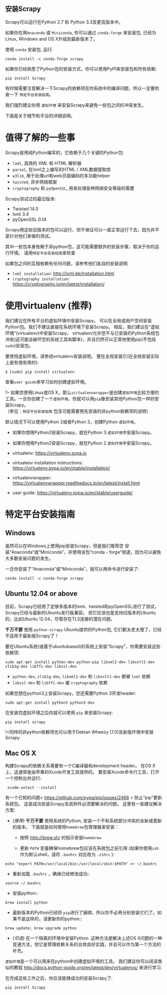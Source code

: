## 安装Scrapy

Scrapy可以运行在Python 2.7 和 Python 3.3及更高版本中。


如果你在用`Anaconda` 或 `Miniconda`, 你可以通过 `conda-forge` 来安装包, 已经为 Linux, Windows and OS X升级到最新版本了。

使用 ``conda`` 安装包, 运行

```
conda install -c conda-forge scrapy
```

如果你已经熟悉了Python包的安装方式，你可以使用PyPI来安装包和所有依赖:

```
pip install Scrapy
```

有时候需要注意解决一下Scrapy的依赖项在你系统中的编译问题，所以一定要检查一下 `特定平台安装指南`。

我们强烈建议你用 `虚拟环境` 来安装Scrapy来避免一些包之间的冲突发生。

下面是关于细节和平台的详细说明。

# 值得了解的一些事

Scrapy是用纯Python编写的，它依赖于几个关键的Python包:

* `lxml`, 高效的 XML 和 HTML 解析器
* `parsel`, 在lxml之上编写的HTML / XML数据提取库
* `w3lib`, 用于处理url和web页面编码的多功能helper
* `twisted`, 异步网络框架
* `cryptography` 和 `pyOpenSSL`, 用来处理各种网络安全等级的需要

Scrapy测试过的最旧版本:

* Twisted 14.0
* lxml 3.4
* pyOpenSSL 0.14

Scrapy用这些旧版本的包可以运行，但不保证可以一直正常运行下去，因为并不是针对他们来做的测试。

其中一些包本身依赖于非python包，这可能需要额外的安装步骤，取决于你的运行环境。
请用`特定平台安装指南`来检查

如果包之间的互相依赖有任何问题，请参考他们各自的安装说明:

* `lxml installation`: http://lxml.de/installation.html
* `cryptography installation`: https://cryptography.io/en/latest/installation/

# 使用virtualenv (推荐)

我们建议在所有平台的虚拟环境中安装Scrapy。
可以在全局或用户空间安装Python包。我们不建议直接在系统环境下安装Scrapy。
相反，我们建议在“虚拟环境”(virtualenv)中安装Scrapy。
virtualenv允许您不与已安装的Python系统包冲突(这可能会破坏您的系统工具和脚本)，并且仍然可以正常地使用pip(不包括 ``sudo``)安装包。

要使用虚拟环境，请参阅virtualenv安装说明。
要在全局安装它(在全局安装实际上是有很有用的):

```
$ [sudo] pip install virtualenv
```

查看`user guide`来学习如何创建虚拟环境。

!> 如果您使用Linux或OS X，那么`virtualenvwrapper`是创建`虚拟环境`比较方便的工具。一旦你创建了一个`虚拟环境`，你就可以用`pip`像安装其他Python包一样的安装Scrapy。  
（参见：`特定平台安装指南` 包含可能需要预先安装的非python依赖项的说明）

默认情况下可以使用Python 2或者Python 3，创建Python `虚拟环境`。

* 如果你想用Python3安装Scrapy，就在Python 3 `虚拟环境`中安装Scrapy。
* 如果你想用Python2安装Scrapy，就在Python 2 `虚拟环境`中安装Scrapy。  


* virtualenv: https://virtualenv.pypa.io
* virtualenv installation instructions: https://virtualenv.pypa.io/en/stable/installation/
* virtualenvwrapper: https://virtualenvwrapper.readthedocs.io/en/latest/install.html
* user guide: https://virtualenv.pypa.io/en/stable/userguide/  

# 特定平台安装指南  

## Windows

虽然可以在Windows上使用pip安装Scrapy，但是我们推荐您
安装“Anaconda”或“Miniconda”，并使用该包“conda - forge”频道，因为可以避免大多数安装问题的发生。

一旦你安装了“Anaconda”或“Miniconda”，就可以用命令进行安装了:

```
conda install -c conda-forge scrapy
```

## Ubuntu 12.04 or above

目前，Scrapy已经用了足够多版本的lxml、twisted和pyOpenSSL进行了测试，Scrapy已经与最新的Ubuntu发行版兼容。
但它应该也是支持旧版本的Ubuntu的，比如Ubuntu 12.04，尽管存在TLS连接的潜在问题。


**千万不要** 使用 ``python-scrapy`` Ubuntu提供的Python包, 它们都太老太慢了，已经不适用于最新版Scrapy了！

要在Ubuntu系统(或基于ubuntubased)的系统上安装“Scrapy”，你需要安装这些依赖项:

```
sudo apt-get install python-dev python-pip libxml2-dev libxslt1-dev zlib1g-dev libffi-dev libssl-dev
```

- ``python-dev``, ``zlib1g-dev``, ``libxml2-dev`` 和 ``libxslt1-dev``
  都被 ``lxml`` 依赖
- ``libssl-dev`` 和 ``libffi-dev`` 被 ``cryptography`` 依赖

如果您想在python3上安装Scrapy，您还需要Python 3开发header:

```
sudo apt-get install python3 python3-dev
```

在安装完虚拟环境之后你就可以使用 ``pip`` 来安装Scrapy:

```
pip install scrapy
```

!>同样的非python依赖项也可以用于Debian Wheezy (7.0)及新版环境中安装Scrapy

## Mac OS X

构建Scrapy的依赖关系需要有一个C编译器和development header。
在OS X上，这通常是由苹果的Xcode开发工具提供的。
要安装Xcode命令行工具，打开一个控制台并运行:

```
 xcode-select --install
```

有一个已知的问题< https://github.com/pypa/pip/issues/2468 > 防止“pip”更新系统包。
这是成功安装Scrapy及其附件必须要解决的问题。
这里有一些建议解决方案:

* *(推荐)* **千万不要** 使用系统的Python, 安装一个不和系统部分冲突的全新或更新的版本。
下面就是如何使用`homebrew`包管理器来安装：

  * 按照 http://brew.sh/ 的指示安装`homebrew`

  * 更新 ``PATH`` 变量确保homebrew包应该在系统包之前引用 (如果你使用`zsh`作为默认shell，请将 ``.bashrc`` 对应改为 ``.zshrc`` ):
 
```
echo "export PATH=/usr/local/bin:/usr/local/sbin:$PATH" >> ~/.bashrc
```

  * 重新加载 ``.bashrc`` ，确保已经修改成功::

```
source ~/.bashrc
```

  * 安装python::

```
brew install python
```

  * 最新版本的Python已经将 ``pip``进行了捆绑，所以你不必再分别安装它们了。如果不是这样的，请更新你的python::

```
brew update; brew upgrade python
```

* *(可选)* 在一个隔离的环境中安装Python.
  这种方法是解决上述OS X问题的一种变通方法，但它是管理依赖关系的总体良好实践，并且可以作为第一个方法的补充。

`虚拟环境`是一个可以用来在python中创建虚拟环境的工具。
  我们建议你可以阅读类似的教程
  http://docs.python-guide.org/en/latest/dev/virtualenvs/ 来进行学习.

在完成这些工作之后，你应该能够成功的安装Scrapy了:

```
pip install Scrapy
```

